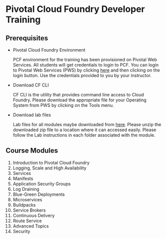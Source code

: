 # Pivotal Cloud Foundry Developer Training

## Prerequisites

- Pivotal Cloud Foundry Environment
  
  PCF environment for the training has been provisioned on Pivotal Web Services. All students will get credentials to login to PCF. You can login to Pivotal Web Services (PWS) by clicking [here](https://login.run.pivotal.io/login) and then clicking on the login button. Use the credentials provided to you by your instructor.
  
- Download CF CLI

  CF CLI is the utility that provides command line access to Cloud Foundry. Please download the appropriate file for your Operating System from PWS by clicking on the Tools menu.

- Download lab files

  Lab files for all modules maybe downloaded from [here](https://www.dropbox.com/s/sr8anzpmuhap8tl/pcf-lab.zip?dl=1). Please unzip the downloaded zip file to a location where it can accessed easily. Please follow the Lab instructions in each folder associated with the module.

## Course Modules
1. Introduction to Pivotal Cloud Foundry
2. Logging, Scale and High Availability
3. Services
4. Manifests
5. Application Security Groups
6. Log Draining
7. Blue-Green Deployments
8. Microservices
9. Buildpacks
10. Service Brokers
11. Continuous Delivery
12. Route Service
13. Advanced Topics
14. Security
